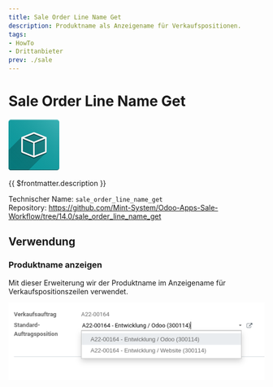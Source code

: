 ```yaml
---
title: Sale Order Line Name Get
description: Produktname als Anzeigename für Verkaufspositionen.
tags:
- HowTo
- Drittanbieter
prev: ./sale
---
```

# Sale Order Line Name Get
![icon_oms_box](attachments/icon_oms_box.png)

{{ $frontmatter.description }}

Technischer Name: `sale_order_line_name_get`\
Repository: <https://github.com/Mint-System/Odoo-Apps-Sale-Workflow/tree/14.0/sale_order_line_name_get>

## Verwendung

### Produktname anzeigen

Mit dieser Erweiterung wir der Produktname im Anzeigename für Verkaufspositionszeilen verwendet.

![](attachments/Sale%20Order%20Line%20Name%20Get.png)